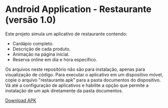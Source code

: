 # Android Application - Restaurante (versão 1.0)

Este projeto simula um aplicativo de restaurante contendo:

* Cardápio completo.
* Descrição de cada produto.
* Animação na página inicial.
* Reserva online em dia e hora específico.

Os arquivos neste repositório não são para instalação, apenas para visualização de código.
Para executar o aplicativo em um dispositivo móvel, copie o arquivo "restaurante.apk" para a pasta documentos do dispositivo.
Vá até a configuração de aplicativos e habilite a opção que permite a instalação de um apk diretamente da pasta documentos.

[Download APK](https://github.com/anaeltdgomes/Restaurante/blob/main/restaurante.apk)
